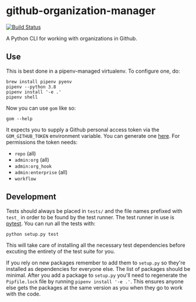 # github-organization-manager

[![Build Status](https://travis-ci.org/ianchesal/github-organization-manager.svg?branch=master)](https://travis-ci.org/ianchesal/github-organization-manager)

A Python CLI for working with organizations in Github.

## Use

This is best done in a pipenv-managed virtualenv. To configure one, do:

    brew install pipenv pyenv
    pipenv --python 3.8
    pipenv install '-e .'
    pipenv shell

Now you can use `gom` like so:

    gom --help

It expects you to supply a Github personal access token via the `GOM_GITHUB_TOKEN` environment variable. You can generate one [here](https://github.com/settings/tokens). For permissions the token needs:

* `repo` (all)
* `admin:org` (all)
* `admin:org_hook`
* `admin:enterprise` (all)
* `workflow`

## Development

Tests should always be placed in `tests/` and the file names prefixed with `test_` in order to be found by the test runner. The test runner in use is [pytest](https://docs.pytest.org/). You can run all the tests with:

    python setup.py test

This will take care of installing all the necessary test dependencies before excuting the entirety of the test suite for you.

If you rely on new packages remember to add them to `setup.py` so they're installed as dependencies for everyone else. The list of packages should be minimal. After you add a package to `setup.py` you'll need to regenerate the `Pipfile.lock` file by running `pipenv install '-e .'`. This ensures anyone else gets the packages at the same version as you when they go to work with the code.

